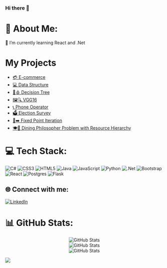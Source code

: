 ### Hi there 👋
# 💫 About Me:
🌱 I’m currently learning React and .Net<br>

# My Projects
- [💳 E-commerce]()
- [💻 Data Structure]()
- [🌳🩸 Decision Tree]()
- [🖼️🔍 VGG16]()
- [📞 Phone Operator]()
- [🗳️ Election Survey]()
- [🔄➡️ Fixed Point Iteration]()
- [🍽️🤔 Dining Philosopher Problem with Resource Hierarchy]()

# 💻 Tech Stack:
![C#](https://img.shields.io/badge/c%23-%23239120.svg?style=flat&logo=csharp&logoColor=white) ![CSS3](https://img.shields.io/badge/css3-%231572B6.svg?style=flat&logo=css3&logoColor=white) ![HTML5](https://img.shields.io/badge/html5-%23E34F26.svg?style=flat&logo=html5&logoColor=white) ![Java](https://img.shields.io/badge/java-%23ED8B00.svg?style=flat&logo=openjdk&logoColor=white) ![JavaScript](https://img.shields.io/badge/javascript-%23323330.svg?style=flat&logo=javascript&logoColor=%23F7DF1E) ![Python](https://img.shields.io/badge/python-3670A0?style=flat&logo=python&logoColor=ffdd54) ![.Net](https://img.shields.io/badge/.NET-5C2D91?style=flat&logo=.net&logoColor=white) ![Bootstrap](https://img.shields.io/badge/bootstrap-%238511FA.svg?style=flat&logo=bootstrap&logoColor=white) ![React](https://img.shields.io/badge/react-%2320232a.svg?style=flat&logo=react&logoColor=%2361DAFB) ![Postgres](https://img.shields.io/badge/postgres-%23316192.svg?style=flat&logo=postgresql&logoColor=white) ![Flask](https://img.shields.io/badge/flask-%23000.svg?style=flat&logo=flask&logoColor=white)

## 🌐 Connect with me:
[![LinkedIn](https://img.shields.io/badge/LinkedIn-%230077B5.svg?logo=linkedin&logoColor=white)](https://linkedin.com/in/atakank) 


# 📊 GitHub Stats:
<div align="center">
  <img src="https://github-readme-stats.vercel.app/api?username=atakankarakoc&theme=nightowl&hide_border=true&include_all_commits=true&count_private=false" alt="GitHub Stats"><br>
  <img src="https://github-readme-streak-stats.herokuapp.com/?user=atakankarakoc&theme=nightowl&hide_border=true" alt="GitHub Stats"><br>
  <img src="https://github-readme-stats.vercel.app/api/top-langs/?username=atakankarakoc&theme=nightowl&hide_border=true&include_all_commits=true&count_private=false&layout=compact" alt="GitHub Stats"><br>
</div>


[![](https://visitcount.itsvg.in/api?id=atakankarakoc&icon=5&color=3)](https://visitcount.itsvg.in)
